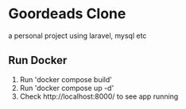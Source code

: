 
# Goordeads Clone 

a personal project using laravel, mysql etc




## Run Docker
1. Run 'docker compose build'
2. Run 'docker compose up -d'
3. Check http://localhost:8000/ to see app running